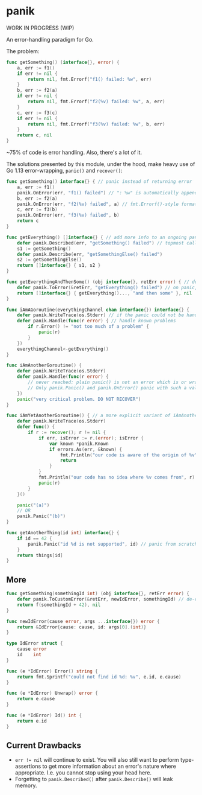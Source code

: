# panik

WORK IN PROGRESS (WIP)

An error-handling paradigm for Go.

The problem:

```go
func getSomething() (interface{}, error) {
    a, err := f1()
    if err != nil {
        return nil, fmt.Errorf("f1() failed: %w", err)
    }
    b, err := f2(a)
    if err != nil {
        return nil, fmt.Errorf("f2(%v) failed: %w", a, err)
    }
    c, err := f3(c)
    if err != nil {
        return nil, fmt.Errorf("f3(%v) failed: %w", b, err)
    }
    return c, nil
}
```

~75% of code is error handling. Also, there's a lot of it.

The solutions presented by this module, under the hood, make heavy use of Go 1.13 error-wrapping, `panic()` and `recover()`:

```go
func getSomething() interface{} { // panic instead of returning error
    a, err := f1()
    panik.OnError(err, "f1() failed") // ": %w" is automatically appended and filled using err when "%w" is missing.
    b, err := f2(a)
    panik.OnError(err, "f2(%v) failed", a) // fmt.Errorf()-style format args.
    c, err := f3(b)
    panik.OnError(err, "f3(%v) failed", b)
    return c
}
```

```go
func getEverything() []interface{} { // add more info to an ongoing panic
    defer panik.Described(err, "getSomething() failed") // topmost call must be Described() instead of Describe(). (See issues)
    s1 := getSomething()
    defer panik.Describe(err, "getSomethingElse() failed")
    s2 := getSomethingElse()
    return []interface{} { s1, s2 }
}
```

```go
func getEverythingAndThenSome() (obj interface{}, retErr error) { // de-escalate panic into error again
    defer panik.ToError(&retErr, "getEverything() failed") // on panic, set retErr to a non-nil error
    return []interface{} { getEverything()..., "and then some" }, nil
}
```

```go
func iAmAGoroutine(everythingChannel chan interface{}) interface{} {
    defer panik.WriteTrace(os.Stderr) // if the panic could not be handled, end it all with some logging
    defer panik.Handle(func(r error) { // handle known problems
        if r.Error() != "not too much of a problem" {
            panic(r)
        }
    })
    everythingChannel<-getEverything()
}

func iAmAnotherGoroutine() {
    defer panik.WriteTrace(os.Stderr)
    defer panik.Handle(func(r error) {
        // never reached: plain panic() is not an error which is or wraps a *panik.KnownCause.
        // Only panik.Panic() and panik.OnError() panic with such a value.
    })
    panic("very critical problem. DO NOT RECOVER")
}

func iAmYetAnotherGoroutine() { // a more explicit variant of iAmAnotherGoroutine
    defer panik.WriteTrace(os.Stderr)
    defer func() {
        if r := recover(); r != nil {
            if err, isError := r.(error); isError {
                var known *panik.Known
                if errors.As(err, &known) {
                    fmt.Println("our code is aware of the origin of %v", r) // (a)
                    return
                }
            }
            fmt.Println("our code has no idea where %v comes from", r) // (b)
            panic(r)
        }
    }()

    panic("(a)")
    // OR
    panik.Panic("(b)")
}
```

```go
func getAnotherThing(id int) interface{} {
    if id == 42 {
        panik.Panic("id %d is not supported", id) // panic from scratch when you have no non-nil error at hand
    }
    return things[id]
}
```

## More

```go
func getSomething(somethingId int) (obj interface{}, retErr error) {
    defer panik.ToCustomError(&retErr, newIdError, somethingId) // de-escalate into your own implementation of the error interface
    return f(somethingId + 42), nil
}

func newIdError(cause error, args ...interface{}) error {
    return &IdError{cause: cause, id: args[0].(int)}
}

type IdError struct {
    cause error
    id    int
}

func (e *IdError) Error() string {
    return fmt.Sprintf("could not find id %d: %v", e.id, e.cause)
}

func (e *IdError) Unwrap() error {
    return e.cause
}

func (e *IdError) Id() int {
    return e.id
}
```

## Current Drawbacks
* `err != nil` will continue to exist. You will also still want to perform type-assertions to get more information about an error's nature where appropriate. I.e. you cannot stop using your head here.
* Forgetting to `panik.Described()` after `panik.Describe()` will leak memory.

